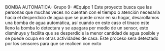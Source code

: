 BOMBA AUTOMATICA- Grupo 9- #Equipo 1
Este proyecto busca que las personas que muchas veces no cuentan con el tiempo o atención necesaria hacia el desperdicio de agua que se puede crear en su hogar,  desarollamos una bomba de agua automática, así cuando en este caso el tinaco este lleno la bomba lo detectara y se apagara por medio de un sensor, esto disminuye y facilita que se desperdicie la menor cantidad de agua posible y se puede ocupa en otras actividades de casa. Este proceso sera detectado por los sensores para que se realicen con exito
